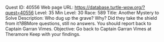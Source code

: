 Quest ID: 40556
Web page URL: https://database.turtle-wow.org/?quest=40556
Level: 35
Min Level: 30
Race: 589
Title: Another Mystery to Solve
Description: Who dug up the grave? Why? Did they take the shield from it?$B$BMore questions, still no answers. You should report back to Captain Garran Vimes.
Objective: Go back to Captain Garran Vimes at Theramore Keep with your findings.
